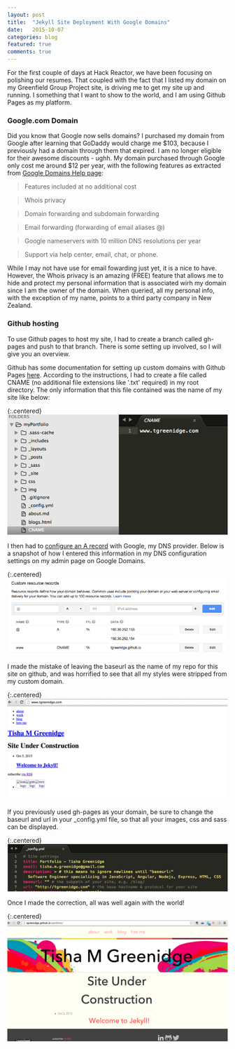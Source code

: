 ```yaml
---
layout: post
title:  "Jekyll Site Deployment With Google Domains"
date:   2015-10-07
categories: blog
featured: true
comments: true
---
```


For the first couple of days at Hack Reactor, we have been focusing on polishing our resumes. That coupled with the fact that I listed my domain on my Greenfield Group Project site, is driving me to get my site up and running. I something that I want to show to the world, and I am using Github Pages as my platform. 

### Google.com Domain
Did you know that Google now sells domains? I purchased my domain from Google after learning that GoDaddy would charge me $103, because I previously had a domain through them that expired. I am no longer eligible for their awesome discounts - ughh. My domain purchased through Google only cost me around $12 per year, with the following features as extracted from [Google Domains Help page](https://support.google.com/domains/answer/6010092?hl=en):

  >Features included at no additional cost

  >Whois privacy

  >Domain forwarding and subdomain forwarding

  >Email forwarding (forwarding of email aliases @<your domain>)

  >Google nameservers with 10 million DNS resolutions per year

  >Support via help center, email, chat, or phone. 

While I may not have use for email fowarding just yet, it is a nice to have. However, the Whois privacy is an amazing (FREE) feature that allows me to hide and protect my personal information that is associated wirh my domain since I am the owner of the domain. When queried, all my personal info, with the exception of my name, points to a third party company in New Zealand. 

### Github hosting
To use Github pages to host my site, I had to create a branch called gh-pages and push to that branch. There is some setting up involved, so I will give you an overview. 

Github has some documentation for setting up custom domains with Github Pages [here](https://help.github.com/articles/setting-up-a-custom-domain-with-github-pages/). According to the instructions, I had to create a file called CNAME (no additional file extensions like '.txt' required) in my root directory. The only information that this file contained was the name of my site like below:

{:.centered}
![cname img](/../../img/cname-img.png)

I then had to [configure an A record](https://help.github.com/articles/tips-for-configuring-an-a-record-with-your-dns-provider/) with Google, my DNS provider. Below is a snapshot of how I entered this information in my DNS configuration settings on my admin page on Google Domains.

{:.centered}
![google settings img](/../../img/google-settings.png)


I made the mistake of leaving the baseurl as the name of my repo for this site on github, and was horrified to see that all my styles were stripped from my custom domain. 

{:.centered}
![config-settings img](/../../img/domain-img.png)

If you previously used gh-pages as your domain, be sure to change the baseurl and url in your _config.yml file, so that all your images, css and sass can be displayed.

{:.centered}
![config-settings img](/../../img/config-settings.png)

Once I made the correction, all was well again with the world!

{:.centered}
![config-settings img](/../../img/gh-pages-img.png) 

